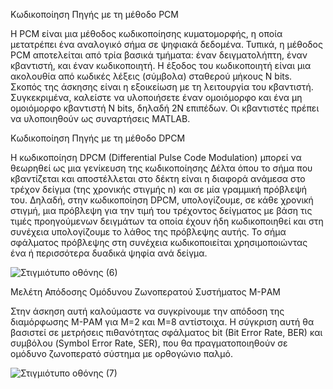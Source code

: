 Κωδικοποίηση Πηγής με τη μέθοδο PCM 


Η PCM είναι μια μέθοδος κωδικοποίησης κυματομορφής, η οποία μετατρέπει ένα αναλογικό 
σήμα σε ψηφιακά δεδομένα. Τυπικά, η μέθοδος PCM αποτελείται από τρία βασικά τμήματα: 
έναν δειγματολήπτη, έναν κβαντιστή, και έναν κωδικοποιητή. Η έξοδος του κωδικοποιητή είναι 
μια ακολουθία από κωδικές λέξεις (σύμβολα) σταθερού μήκους N bits. Σκοπός της άσκησης 
είναι η εξοικείωση με τη λειτουργία του κβαντιστή. Συγκεκριμένα, καλείστε να υλοποιήσετε 
έναν ομοιόμορφο και ένα μη ομοιόμορφο κβαντιστή Ν bits,  δηλαδή 2N επιπέδων. Οι κβαντιστές 
πρέπει να υλοποιηθούν ως συναρτήσεις MATLAB.


Κωδικοποίηση Πηγής με τη μέθοδο DPCM 


Η κωδικοποίηση DPCM (Differential Pulse Code Modulation) μπορεί να θεωρηθεί ως μια 
γενίκευση της κωδικοποίησης Δέλτα όπου το σήμα που κβαντίζεται και αποστέλλεται στο δέκτη 
είναι η διαφορά ανάμεσα στο τρέχον δείγμα (της χρονικής στιγμής n) και σε μία γραμμική 
πρόβλεψή του. Δηλαδή, στην κωδικοποίηση DPCM, υπολογίζουμε, σε κάθε χρονική στιγμή,  μια 
πρόβλεψη για την τιμή του τρέχοντος δείγματος με βάση τις τιμές προηγούμενων δειγμάτων τα 
οποία έχουν ήδη κωδικοποιηθεί και στη συνέχεια υπολογίζουμε το λάθος της πρόβλεψης αυτής. 
Το σήμα σφάλματος πρόβλεψης στη συνέχεια κωδικοποιείται χρησιμοποιώντας ένα ή 
περισσότερα δυαδικά ψηφία ανά δείγμα. 

![Στιγμιότυπο οθόνης (6)](https://github.com/user-attachments/assets/676094a5-a9e3-476c-a948-4cdd8e976d31)


Μελέτη Απόδοσης Ομόδυνου Ζωνοπερατού Συστήματος M-PΑΜ 


Στην άσκηση αυτή καλούμαστε να συγκρίνουμε την απόδοση της διαμόρφωσης M-PΑΜ για Μ=2 και 
Μ=8 αντίστοιχα. Η σύγκριση αυτή θα βασιστεί σε μετρήσεις πιθανότητας σφάλματος bit (Bit 
Error Rate, BER) και συμβόλου (Symbol Error Rate, SER), που θα πραγματοποιηθούν σε 
ομόδυνο ζωνοπερατό σύστημα με ορθογώνιο παλμό.

![Στιγμιότυπο οθόνης (7)](https://github.com/user-attachments/assets/a33684af-9f5f-4492-8e90-fe2cda51dd21)
